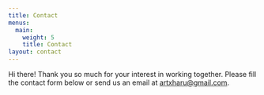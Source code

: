```yaml
---
title: Contact
menus:
  main:
    weight: 5
    title: Contact
layout: contact
---
```


Hi there! Thank you so much for your interest in working together. Please fill the contact form below or send us an email at [artxharu@gmail.com](mailto:artxharu@gmail.com).
